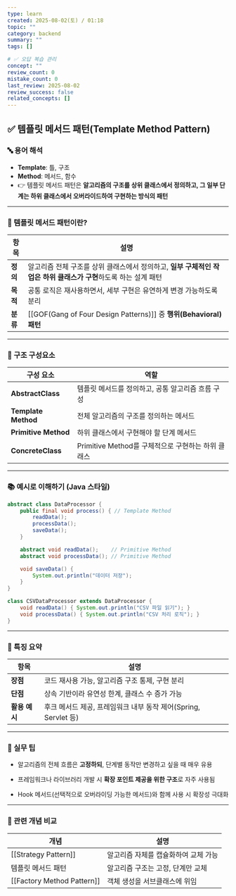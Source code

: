 ```yaml
---
type: learn
created: 2025-08-02(토) / 01:18
topic: ""
category: backend
summary: ""
tags: []

# ✅ 오답 복습 관리
concept: ""
review_count: 0
mistake_count: 0
last_review: 2025-08-02
review_success: false
related_concepts: []
---
```


## ✅ 템플릿 메서드 패턴(Template Method Pattern)

### 🔤 용어 해석

- **Template**: 틀, 구조
- **Method**: 메서드, 함수
- 👉 템플릿 메서드 패턴은 **알고리즘의 구조를 상위 클래스에서 정의하고, 그 일부 단계는 하위 클래스에서 오버라이드하여 구현하는 방식의 패턴**

---

### 🧩 템플릿 메서드 패턴이란?

| 항목 | 설명 |
|------|------|
| **정의** | 알고리즘 전체 구조를 상위 클래스에서 정의하고, **일부 구체적인 작업은 하위 클래스가 구현**하도록 하는 설계 패턴 |
| **목적** | 공통 로직은 재사용하면서, 세부 구현은 유연하게 변경 가능하도록 분리 |
| **분류** | [[GOF(Gang of Four Design Patterns)]] 중 **행위(Behavioral) 패턴**

---

### 🧱 구조 구성요소

| 구성 요소 | 역할 |
|-----------|------|
| **AbstractClass** | 템플릿 메서드를 정의하고, 공통 알고리즘 흐름 구성 |
| **Template Method** | 전체 알고리즘의 구조를 정의하는 메서드 |
| **Primitive Method** | 하위 클래스에서 구현해야 할 단계 메서드 |
| **ConcreteClass** | Primitive Method를 구체적으로 구현하는 하위 클래스

---

### 📚 예시로 이해하기 (Java 스타일)

```java
abstract class DataProcessor {
    public final void process() { // Template Method
        readData();
        processData();
        saveData();
    }

    abstract void readData();    // Primitive Method
    abstract void processData(); // Primitive Method

    void saveData() {
        System.out.println("데이터 저장");
    }
}

class CSVDataProcessor extends DataProcessor {
    void readData() { System.out.println("CSV 파일 읽기"); }
    void processData() { System.out.println("CSV 처리 로직"); }
}
````

---

### 🧠 특징 요약

|항목|설명|
|---|---|
|**장점**|코드 재사용 가능, 알고리즘 구조 통제, 구현 분리|
|**단점**|상속 기반이라 유연성 한계, 클래스 수 증가 가능|
|**활용 예시**|후크 메서드 제공, 프레임워크 내부 동작 제어(Spring, Servlet 등)|

---

### 🎯 실무 팁

- 알고리즘의 전체 흐름은 **고정하되**, 단계별 동작만 변경하고 싶을 때 매우 유용
    
- 프레임워크나 라이브러리 개발 시 **확장 포인트 제공을 위한 구조**로 자주 사용됨
    
- Hook 메서드(선택적으로 오버라이딩 가능한 메서드)와 함께 사용 시 확장성 극대화
    

---

### 🧩 관련 개념 비교

|개념|설명|
|---|---|
|[[Strategy Pattern]]|알고리즘 자체를 캡슐화하여 교체 가능|
|템플릿 메서드 패턴|알고리즘 구조는 고정, 단계만 교체|
|[[Factory Method Pattern]]|객체 생성을 서브클래스에 위임|